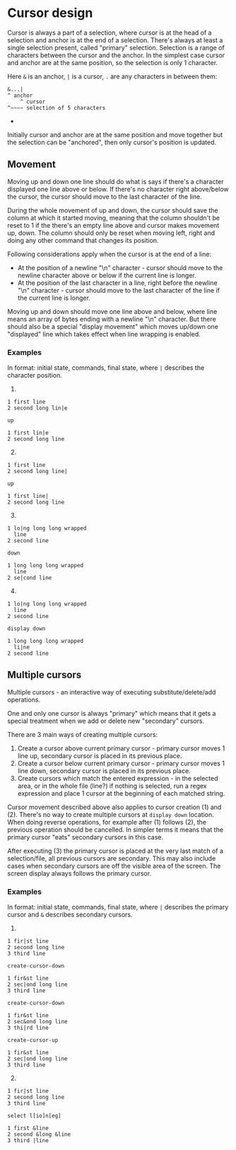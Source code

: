 # Cursor design

Cursor is always a part of a selection, where cursor is at the head of a
selection and anchor is at the end of a selection. There's always at least
a single selection present, called "primary" selection. Selection is
a range of characters between the cursor and the anchor. In the simplest
case cursor and anchor are at the same position, so the selection is only
1 character.

Here `&` is an anchor, `|` is a cursor, `.` are any characters in between them:
```
&...|
^ anchor
    ^ cursor
^~~~~ selection of 5 characters
```
 *

Initially cursor and anchor are at the same position and move together but the
selection can be "anchored", then only cursor's position is updated.

## Movement

Moving up and down one line should do what is says if there's a character
displayed one line above or below. If there's no character right above/below
the cursor, the cursor should move to the last character of the line.

During the whole movement of up and down, the cursor should save the column
at which it started moving, meaning that the column shouldn't be reset to 1
if the there's an empty line above and cursor makes movement up, down. The
column should only be reset when moving left, right and doing any other
command that changes its position.

Following considerations apply when the cursor is at the end of a line:
- At the position of a newline "\n" character - cursor should move to the
  newline character above or below if the current line is longer.
- At the position of the last character in a line, right before the newline
  "\n" character - cursor should move to the last character of the line if
  the current line is longer.

Moving up and down should move one line above and below, where line means
an array of bytes ending with a newline "\n" character. But there should
also be a special "display movement" which moves up/down one "displayed"
line which takes effect when line wrapping is enabled.

### Examples

In format: initial state, commands, final state, where `|` describes the
character position.

1.
```
1 first line
2 second long lin|e
```
`up`
```
1 first lin|e
2 second long line
```

2.
```
1 first line
2 second long line|
```
`up`
```
1 first line|
2 second long line
```

3.
```
1 lo|ng long long wrapped
  line
2 second line
```
`down`
```
1 long long long wrapped
  line
2 se|cond line
```

4.
```
1 lo|ng long long wrapped
  line
2 second line
```
`display down`
```
1 long long long wrapped
  li|ne
2 second line
```

## Multiple cursors

Multiple cursors - an interactive way of executing substitute/delete/add
operations.

One and only one cursor is always "primary" which means that it gets a
special treatment when we add or delete new "secondary" cursors.

There are 3 main ways of creating multiple cursors:
1. Create a cursor above current primary cursor - primary cursor moves 1 line up,
   secondary cursor is placed in its previous place.
2. Create a cursor below current primary cursor - primary cursor moves 1 line down,
   secondary cursor is placed in its previous place.
3. Create cursors which match the entered expression - in the selected area, or
   in the whole file (line?) if nothing is selected, run a regex expression and place
   1 cursor at the beginning of each matched string.

Cursor movement described above also applies to cursor creation (1) and (2).
There's no way to create multiple cursors at `display down` location. When
doing reverse operations, for example after (1) follows (2), the previous
operation should be cancelled. In simpler terms it means that the primary
cursor "eats" secondary cursors in this case.

After executing (3) the primary cursor is placed at the very last match of a
selection/file, all previous cursors are secondary. This may also include
cases when secondary cursors are off the visible area of the screen. The
screen display always follows the primary cursor.

### Examples

In format: initial state, commands, final state, where `|` describes the
primary cursor and `&` describes secondary cursors.

1.
```
1 fir|st line
2 second long line
3 third line
```
`create-cursor-down`
```
1 fir&st line
2 sec|ond long line
3 third line
```
`create-cursor-down`
```
1 fir&st line
2 sec&ond long line
3 thi|rd line
```
`create-cursor-up`
```
1 fir&st line
2 sec|ond long line
3 third line
```

2.
```
1 fir|st line
2 second long line
3 third line
```
`select l[io]n[eg]`
```
1 first &line
2 second &long &line
3 third |line
```
